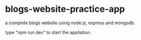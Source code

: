 # blogs-website-practice-app
a complete blogs website using node.js, express and mongodb . 

type "npm run dev" to start the appliation.